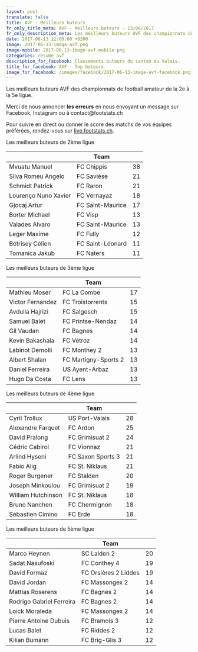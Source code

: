 ```yaml
---
layout: post
translate: false
title: AVF - Meilleurs buteurs
fr_only_title_meta: AVF - Meilleurs buteurs - 13/06/2017
fr_only_description_meta: Les meilleurs buteurs AVF des championnats de football amateur de la 2e à la 5e ligue - 13/06/2017
date: 2017-06-13 11:00:00 +0200
image: 2017-06-13-image-avf.png
image-mobile: 2017-06-13-image-avf-mobile.png
categories: resume avf
description_for_facebook: Classements buteurs du canton du Valais.
title_for_facebook: AVF - Top buteurs
image_for_facebook: /images/facebook/2017-06-13-image-avf-facebook.png
---
```

<p>Les meilleurs buteurs AVF des championnats de football amateur de la 2e à la 5e ligue.</p>
<p>Merci de nous annoncer <b>les erreurs</b> en nous envoyant un message sur Facebook, Instagram ou à contact@footstats.ch</p>
<p>Pour suivre en direct ou donner le score des matchs de vos équipes préférées, rendez-vous sur <a href='http://live.footstats.ch'>live.footstats.ch</a>.</p>

<p>Les meilleurs buteurs de 2ème ligue</p><table class="table"><thead><tr><th><i class="fa fa-male"></i></th><th>Team</th><th><i class="fa fa-futbol-o"></i></th></tr></thead><tbody><tr><td>Mvuatu Manuel</td><td>FC Chippis</td><td>38</td></tr><tr><td>Silva Romeu Angelo</td><td>FC Savièse</td><td>21</td></tr><tr><td>Schmidt Patrick</td><td>FC Raron</td><td>21</td></tr><tr><td>Lourenço Nuno Xavier</td><td>FC Vernayaz</td><td>18</td></tr><tr><td>Gjocaj Artur</td><td>FC Saint-Maurice</td><td>17</td></tr><tr><td>Borter Michael</td><td>FC Visp</td><td>13</td></tr><tr><td>Valades Alvaro</td><td>FC Saint-Maurice</td><td>13</td></tr><tr><td>Leger Maxime</td><td>FC Fully</td><td>12</td></tr><tr><td>Bétrisey Célien</td><td>FC Saint-Léonard</td><td>11</td></tr><tr><td>Tomanica Jakub</td><td>FC Naters</td><td>11</td></tr></tbody></table><p>Les meilleurs buteurs de 3ème ligue</p><table class="table"><thead><tr><th><i class="fa fa-male"></i></th><th>Team</th><th><i class="fa fa-futbol-o"></i></th></tr></thead><tbody><tr><td>Mathieu Moser</td><td>FC La Combe</td><td>17</td></tr><tr><td>Victor Fernandez</td><td>FC Troistorrents</td><td>15</td></tr><tr><td>Avdulla Hajrizi</td><td>FC Salgesch</td><td>15</td></tr><tr><td>Samuel Balet</td><td>FC Printse-Nendaz</td><td>14</td></tr><tr><td>Gil Vaudan</td><td>FC Bagnes</td><td>14</td></tr><tr><td>Kevin Bakashala</td><td>FC Vétroz</td><td>14</td></tr><tr><td>Labinot Demolli</td><td>FC Monthey 2</td><td>13</td></tr><tr><td>Albert Shalan</td><td>FC Martigny-Sports 2</td><td>13</td></tr><tr><td>Daniel Ferreira</td><td>US Ayent-Arbaz</td><td>13</td></tr><tr><td>Hugo Da Costa</td><td>FC Lens</td><td>13</td></tr></tbody></table><p>Les meilleurs buteurs de 4ème ligue</p><table class="table"><thead><tr><th><i class="fa fa-male"></i></th><th>Team</th><th><i class="fa fa-futbol-o"></i></th></tr></thead><tbody><tr><td>Cyril Trollux</td><td>US Port-Valais</td><td>28</td></tr><tr><td>Alexandre Farquet</td><td>FC Ardon</td><td>25</td></tr><tr><td>David Pralong</td><td>FC Grimisuat 2</td><td>24</td></tr><tr><td>Cédric Cabirol</td><td>FC Vionnaz</td><td>21</td></tr><tr><td>Arlind Hyseni</td><td>FC Saxon Sports 3</td><td>21</td></tr><tr><td>Fabio Alig</td><td>FC St. Niklaus</td><td>21</td></tr><tr><td>Roger Burgener</td><td>FC Stalden</td><td>20</td></tr><tr><td>Joseph Minkoulou</td><td>FC Grimisuat 2</td><td>19</td></tr><tr><td>William Hutchinson</td><td>FC St. Niklaus</td><td>18</td></tr><tr><td>Bruno Nanchen</td><td>FC Chermignon</td><td>18</td></tr><tr><td>Sébastien Cimino</td><td>FC Erde</td><td>18</td></tr></tbody></table><p>Les meilleurs buteurs de 5ème ligue</p><table class="table"><thead><tr><th><i class="fa fa-male"></i></th><th>Team</th><th><i class="fa fa-futbol-o"></i></th></tr></thead><tbody><tr><td>Marco Heynen</td><td>SC Lalden 2</td><td>20</td></tr><tr><td>Sadat Nasufoski</td><td>FC Conthey 4</td><td>19</td></tr><tr><td>David Formaz</td><td>FC Orsières 2 Liddes</td><td>19</td></tr><tr><td>David Jordan</td><td>FC Massongex 2</td><td>14</td></tr><tr><td>Mattias Roserens</td><td>FC Bagnes 2</td><td>14</td></tr><tr><td>Rodrigo Gabriel Ferreira</td><td>FC Bagnes 2</td><td>14</td></tr><tr><td>Loick Moraleda</td><td>FC Massongex 2</td><td>14</td></tr><tr><td>Pierre Antoine Dubuis</td><td>FC Bramois 3</td><td>12</td></tr><tr><td>Lucas Balet</td><td>FC Riddes 2</td><td>12</td></tr><tr><td>Kilian Bumann</td><td>FC Brig-Glis 3</td><td>12</td></tr></tbody></table>